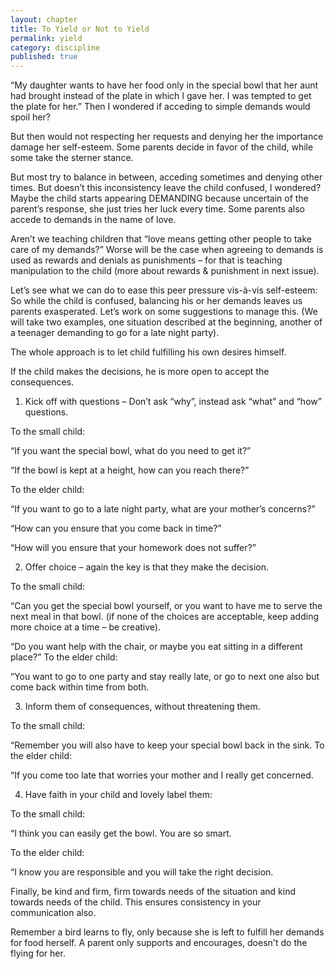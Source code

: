 ```yaml
---
layout: chapter
title: To Yield or Not to Yield
permalink: yield
category: discipline
published: true
---
```


“My daughter wants to have her food only in the special bowl that her aunt had brought instead of the plate in which I gave her. I was tempted to get the plate for her.” Then I wondered if acceding to simple demands would spoil her?

But then would not respecting her requests and denying her the importance damage her self-esteem. Some parents decide in favor of the child, while some take the sterner stance.

But most try to balance in between, acceding sometimes and denying other times. But doesn’t this inconsistency leave the child confused, I wondered? Maybe the child starts appearing DEMANDING because uncertain of the parent’s response, she just tries her luck every time. 
Some parents also accede to demands in the name of love.

Aren’t we teaching children that “love means getting other people to take care of my demands?” Worse will be the case when agreeing to demands is used as rewards and denials as punishments – for that is teaching manipulation to the child (more about rewards & punishment in next issue).

Let’s see what we can do to ease this peer pressure vis-à-vis self-esteem: So while the child is confused, balancing his or her demands leaves us parents exasperated. Let’s work on some suggestions to manage this. (We will take two examples, one situation described at the beginning, another of a teenager demanding to go for a late night party).

The whole approach is to let child fulfilling his own desires himself.

If the child makes the decisions, he is more open to accept the consequences. 
1) Kick off with questions – Don’t ask “why”, instead ask “what” and “how” questions.

To the small child:

“If you want the special bowl, what do you need to get it?”

“If the bowl is kept at a height, how can you reach there?”

To the elder child:

“If you want to go to a late night party, what are your mother’s concerns?”

“How can you ensure that you come back in time?”

“How will you ensure that your homework does not suffer?”

2) Offer choice – again the key is that they make the decision.

To the small child:

“Can you get the special bowl yourself, or you want to have me to serve the next meal in that bowl. (if none of the choices are acceptable, keep adding more choice at a time – be creative).

“Do you want help with the chair, or maybe you eat sitting in a different place?”
To the elder child:

“You want to go to one party and stay really late, or go to next one also
but come back within time from both.

3) Inform them of consequences, without threatening them.

To the small child:

“Remember you will also have to keep your special bowl back in the sink. To the elder child:

“If you come too late that worries your mother and I really get concerned.

4) Have faith in your child and lovely label them:

To the small child:

“I think you can easily get the bowl. You are so smart.

To the elder child:

“I know you are responsible and you will take the right decision.

Finally, be kind and firm, firm towards needs of the situation and kind towards needs of the child. This ensures consistency in your communication also.

Remember a bird learns to fly, only because she is left to fulfill her demands for food herself. A parent only supports and encourages, doesn't do the flying for her.